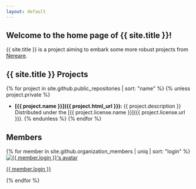 ```yaml
---
layout: default
---
```


## Welcome to the home page of {{ site.title }}!

{{ site.title }} is a project aiming to embark some more robust projects from [Nereare](https://github.com/Nereare).

## {{ site.title }} Projects
{% for project in site.github.public_repositories | sort: "name" %}
{% unless project.private %}
 * **[{{ project.name }}]({{ project.html_url }}):** {{ project.description }} Distributed under the [{{ project.license.name }}]({{ project.license.url }}).
{% endunless %}
{% endfor %}

## Members
<div class="member">
{% for member in site.github.organization_members | uniq | sort: "login" %}
<a href="{{ member.html_url }}">
  <img alt="{{ member.login }}'s avatar" src="{{ member.avatar_url }}" />
  <p>{{ member.login }}</p>
</a>
{% endfor %}
</div>
